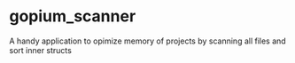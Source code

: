 # gopium_scanner

A handy application to opimize memory of projects by scanning all files and sort inner structs
